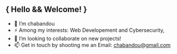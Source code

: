 ## { Hello && Welcome! }
- 👋 I’m chabandou
- ⚡ Among my interests: Web Developement and Cybersecurity,
- 💞️ I’m looking to collaborate on new projects!
- 📫 Get in touch by shooting me an Email: chabandou@gmail.com

<!---
chabandou/chabandou is a ✨ special ✨ repository because its `README.md` (this file) appears on your GitHub profile.
You can click the Preview link to take a look at your changes.
--->
